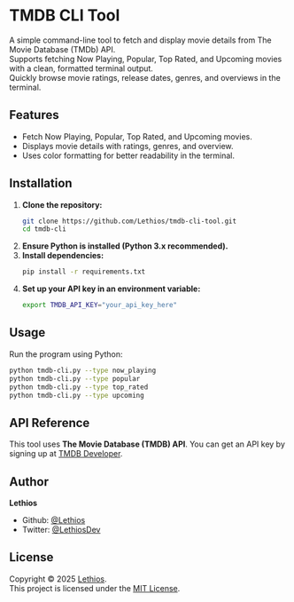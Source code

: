 # TMDB CLI Tool

A simple command-line tool to fetch and display movie details from The Movie Database (TMDb) API.  
Supports fetching Now Playing, Popular, Top Rated, and Upcoming movies with a clean, formatted terminal output.  
Quickly browse movie ratings, release dates, genres, and overviews in the terminal.


## Features
- Fetch Now Playing, Popular, Top Rated, and Upcoming movies.
- Displays movie details with ratings, genres, and overview.
- Uses color formatting for better readability in the terminal.


## Installation
1. **Clone the repository:**  
   ```bash
   git clone https://github.com/Lethios/tmdb-cli-tool.git
   cd tmdb-cli
   ```
2. **Ensure Python is installed (Python 3.x recommended).**
3. **Install dependencies:**
   ```bash
   pip install -r requirements.txt
4. **Set up your API key in an environment variable:**
   ```bash
   export TMDB_API_KEY="your_api_key_here"   
   ```

## Usage
Run the program using Python:
```bash
python tmdb-cli.py --type now_playing
python tmdb-cli.py --type popular
python tmdb-cli.py --type top_rated
python tmdb-cli.py --type upcoming
```


## API Reference
This tool uses **The Movie Database (TMDB) API**. You can get an API key by signing up at [TMDB Developer](https://developer.themoviedb.org/docs).


## Author
**Lethios**
- Github: [@Lethios](https://github.com/Lethios)
- Twitter: [@LethiosDev](https://x.com/LethiosDev)


## License
Copyright © 2025 [Lethios](https://github.com/Lethios).  
This project is licensed under the [MIT License](LICENSE).
